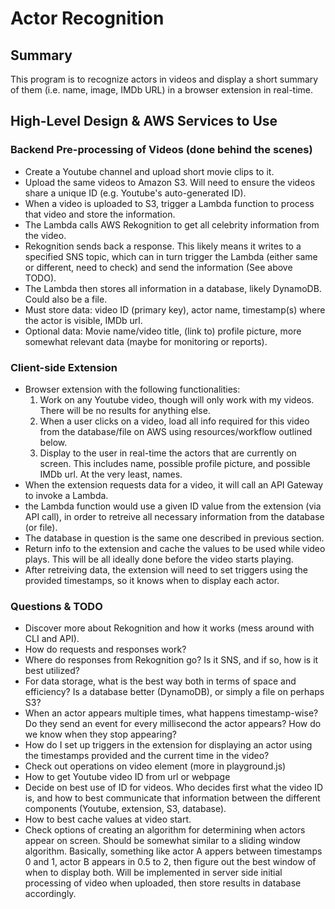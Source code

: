 # Actor Recognition

## Summary
This program is to recognize actors in videos and display a short summary of them (i.e. name, image, IMDb URL) in a browser extension in real-time.

## High-Level Design & AWS Services to Use

### Backend Pre-processing of Videos (done behind the scenes)
- Create a Youtube channel and upload short movie clips to it.
- Upload the same videos to Amazon S3. Will need to ensure the videos share a unique ID (e.g. Youtube's auto-generated ID).
- When a video is uploaded to S3, trigger a Lambda function to process that video and store the information.
- The Lambda calls AWS Rekognition to get all celebrity information from the video. 
- Rekognition sends back a response. This likely means it writes to a specified SNS topic, which can in turn trigger the Lambda (either same or different, need to check) and send the information (See above TODO).
- The Lambda then stores all information in a database, likely DynamoDB. Could also be a file.
- Must store data: video ID (primary key), actor name, timestamp(s) where the actor is visible, IMDb url.
- Optional data: Movie name/video title, (link to) profile picture, more somewhat relevant data (maybe for monitoring or reports).

### Client-side Extension
- Browser extension with the following functionalities:
    1. Work on any Youtube video, though will only work with my videos. There will be no results for anything else.
    2. When a user clicks on a video, load all info required for this video from the database/file on AWS using resources/workflow outlined below.
    3. Display to the user in real-time the actors that are currently on screen. This includes name, possible profile picture, and possible IMDb url. At the very least, names.
- When the extension requests data for a video, it will call an API Gateway to invoke a Lambda.
- the Lambda function would use a given ID value from the extension (via API call), in order to retreive all necessary information from the database (or file).
- The database in question is the same one described in previous section.
- Return info to the extension and cache the values to be used while video plays. This will be all ideally done before the video starts playing.
- After retreiving data, the extension will need to set triggers using the provided timestamps, so it knows when to display each actor.

### Questions & TODO
- Discover more about Rekognition and how it works (mess around with CLI and API).
- How do requests and responses work?
- Where do responses from Rekognition go? Is it SNS, and if so, how is it best utilized?
- For data storage, what is the best way both in terms of space and efficiency? Is a database better (DynamoDB), or simply a file on perhaps S3?
- When an actor appears multiple times, what happens timestamp-wise? Do they send an event for every millisecond the actor appears? How do we know when they stop appearing?
- How do I set up triggers in the extension for displaying an actor using the timestamps provided and the current time in the video?
- Check out operations on video element (more in playground.js)
- How to get Youtube video ID from url or webpage
- Decide on best use of ID for videos. Who decides first what the video ID is, and how to best communicate that information between the different components (Youtube, extension, S3, database).
- How to best cache values at video start.
- Check options of creating an algorithm for determining when actors appear on screen. Should be somewhat similar to a sliding window algorithm. Basically, something like actor A appers between timestamps 0 and 1, actor B appears in 0.5 to 2, then figure out the best window of when to display both. Will be implemented in server side initial processing of video when uploaded, then store results in database accordingly.